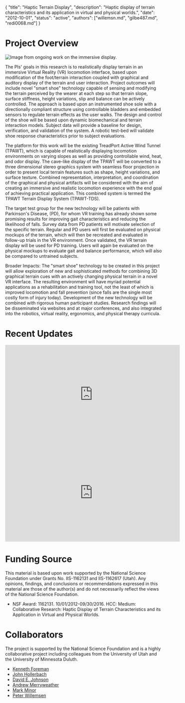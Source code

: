 {
	"title": "Haptic Terrain Display",
	"description": "Haptic display of terrain characteristics and its application in virtual and physical worlds.",
	"date": "2012-10-01",
	"status": "active",
	"authors": ["willemsn.md", "gilbe487.md", "redi0068.md"]
}


Project Overview
================

![Image from ongoing work on the immersive display.](http://d.umn.edu/~sivelab/media/hapticTerrain_011314.jpg "Haptic Terrain Stereo Display System")

The PIs' goals in this research is to realistically display terrain in
an immersive Virtual Reality (VR) locomotion interface, based upon
modification of the foot/terrain interaction coupled with graphical
and auditory display of the terrain and user interaction. Project
outcomes will include novel "smart shoe" technology capable of sensing
and modifying the terrain perceived by the wearer at each step so that
terrain slope, surface stiffness, height variations, slip and balance
can be actively controlled. The approach is based upon an instrumented
shoe sole with a directionally compliant structure using controllable
bladders and embedded sensors to regulate terrain effects as the user
walks. The design and control of the shoe will be based upon dynamic
biomechanical and terrain interaction models. Subject data will
provide a baseline for design, verification, and validation of the
system. A robotic test-bed will validate shoe response characteristics
prior to subject evaluations.

The platform for this work will be the existing TreadPort Active Wind
Tunnel (TPAWT), which is capable of realistically displaying
locomotion environments on varying slopes as well as providing
controllable wind, heat, and odor display. The cave-like display of
the TPAWT will be converted to a three dimensional stereo graphics
system with seamless floor projection in order to present local
terrain features such as shape, height variations, and surface
texture. Combined representation, interpretation, and coordination of
the graphical and physical artifacts will be considered with the aim
of creating an immersive and realistic locomotion experience with the
end goal of achieving practical application. This combined system is
termed the TPAWT Terrain Display System (TPAWT-TDS).

The target test group for the new technology will be patients with
Parkinson's Disease, (PD), for whom VR training has already shown some
promising results for improving gait characteristics and reducing the
likelihood of falls. Survey data from PD patients will motivate
selection of the specific terrain. Regular and PD users will first be
evaluated on physical mockups of the terrain, which will then be
recreated and evaluated in follow-up trials in the VR
environment. Once validated, the VR terrain display will be used for
PD training. Users will again be evaluated on the physical mockups to
evaluate gait and balance performance, which will also be compared to
untrained subjects.

Broader Impacts: The "smart shoe" technology to be created in this
project will allow exploration of new and sophisticated methods for
combining 3D graphical terrain cues with an actively changing physical
terrain in a novel VR interface. The resulting environment will have
myriad potential applications as a rehabilitation and training tool,
not the least of which is improved locomotion and fall prevention
(since falls are the single most costly form of injury
today). Development of the new technology will be combined with
rigorous human participant studies. Research findings will be
disseminated via websites and at major conferences, and also
integrated into the robotics, virtual reality, ergonomics, and
physical therapy curricula.

Recent Updates
==============

<iframe width="560" height="315" src="https://www.youtube.com/embed/L8_Z1mxrpGo" frameborder="0" allowfullscreen></iframe>

<iframe width="560" height="315" src="https://www.youtube.com/embed/rf6UpAUyGg8" frameborder="0" allowfullscreen></iframe>

Funding Source
==============

This material is based upon work supported by the National Science
Foundation under Grants No. IIS-1162131 and IIS-1162617 (Utah).  Any
opinions, findings, and conclusions or recommendations expressed in
this material are those of the author(s) and do not necessarily
reflect the views of the National Science Foundation.

* NSF Award: 1162131. 10/01/2012-09/30/2016. HCC: Medium: Collaborative Research: Haptic Display of Terrain Characteristics and its Application in Virtual and Physical Worlds.

Collaborators
=============

The project is supported by the National Science Foundation and is a
highly collaborative project including colleagues from the University
of Utah and the University of Minnesota Duluth.

* [Kenneth Foreman](http://www.health.utah.edu/pt/facultystaff/faculty/foreman.html)
* [John Hollerbach](http://mech.utah.edu/people/faculty/rob-stoll-assistant-professor/)
* [David E. Johnson](http://www.cs.utah.edu/~dejohnso/)
* [Andrew Merryweather](http://mech.utah.edu/people/faculty/andrew-merryweather-assistant-professor/)
* [Mark Minor](http://mech.utah.edu/people/faculty/mark-a-minor-associate-professor/)
* [Peter Willemsen](http://www.d.umn.edu/~willemsn)



